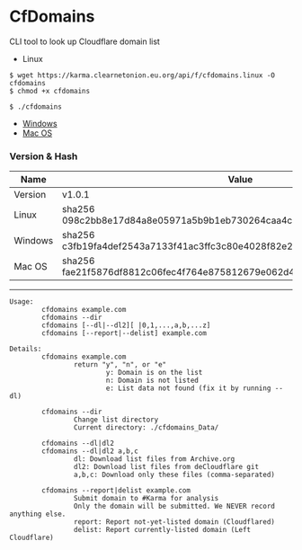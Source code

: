 # CfDomains


CLI tool to look up Cloudflare domain list


- Linux
```
$ wget https://karma.clearnetonion.eu.org/api/f/cfdomains.linux -O cfdomains
$ chmod +x cfdomains

$ ./cfdomains
```

- [Windows](https://karma.clearnetonion.eu.org/api/f/cfdomains.exe)
- [Mac OS](https://karma.clearnetonion.eu.org/api/f/cfdomains.app)


### Version & Hash

| Name | Value |
| -- | -- |
| Version | v1.0.1 |
| Linux | sha256 098c2bb8e17d84a8e05971a5b9b1eb730264caa4cbf3c65aba2974d129a3c59e |
| Windows | sha256 c3fb19fa4def2543a7133f41ac3ffc3c80e4028f82e21da1688cfc9ce8f3e72e |
| Mac OS | sha256 fae21f5876df8812c06fec4f764e875812679e062d4eacc01c5f6273e7a7b519 |


----

```
Usage:
        cfdomains example.com
        cfdomains --dir
        cfdomains [--dl|--dl2][ |0,1,...,a,b,...z]
        cfdomains [--report|--delist] example.com

Details:
        cfdomains example.com
                return "y", "n", or "e"
                        y: Domain is on the list
                        n: Domain is not listed
                        e: List data not found (fix it by running --dl)

        cfdomains --dir
                Change list directory
                Current directory: ./cfdomains_Data/

        cfdomains --dl|dl2
        cfdomains --dl|dl2 a,b,c
                dl: Download list files from Archive.org
                dl2: Download list files from deCloudflare git
                a,b,c: Download only these files (comma-separated)

        cfdomains --report|delist example.com
                Submit domain to #Karma for analysis
                Only the domain will be submitted. We NEVER record anything else.
                report: Report not-yet-listed domain (Cloudflared)
                delist: Report currently-listed domain (Left Cloudflare)
```
